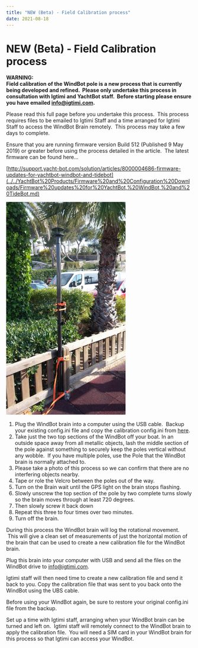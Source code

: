 ```yaml
---
title: "NEW (Beta) - Field Calibration process"
date: 2021-08-18
---
```

# NEW (Beta) - Field Calibration process

  

**WARNING:**    
**Field calibration of the WindBot pole is a new process that is currently being developed and refined.  Please only undertake this process in consultation with Igtimi and YachtBot staff.  Before starting please ensure you have emailed info@igtimi.com.**

  

Please read this full page before you undertake this process.  This process requires files to be emailed to Igtimi Staff and a time arranged for Igtimi Staff to access the WindBot Brain remotely.  This process may take a few days to complete.

  

Ensure that you are running firmware version Build 512 (Published 9 May 2019) or greater before using the process detailed in the article.  The latest firmware can be found here...

[http://support.yacht-bot.com/solution/articles/8000004686-firmware-updates-for-yachtbot-windbot-and-tidebot](../../YachtBot%20Products/Firmware%20and%20Configuration%20Downloads/Firmware%20updates%20for%20YachtBot,%20WindBot,%20and%20TideBot.md)

  

  

<img src="../../../assets/images/m8ABaMU-fpsSGNlde67laR4YG7KEoRDsUA.png" alt="" width="323px" />

1.  Plug the WindBot brain into a computer using the USB cable.  Backup your existing config.ini file and copy the calibration config.ini from [here](https://yachtbot.freshdesk.com/helpdesk/attachments/8049102090).
2.  Take just the two top sections of the WindBot off your boat. In an outside space away from all metallic objects, lash the middle section of the pole against something to securely keep the poles vertical without any wobble.  If you have multiple poles, use the Pole that the WindBot brain is normally attached to.
3.  Please take a photo of this process so we can confirm that there are no interfering objects nearby.
4.  Tape or role the Velcro between the poles out of the way.
5.  Turn on the Brain wait until the GPS light on the brain stops flashing.
6.  Slowly unscrew the top section of the pole by two complete turns slowly so the brain moves through at least 720 degrees.
7.  Then slowly screw it back down
8.  Repeat this three to four times over two minutes.
9.  Turn off the brain.

  

During this process the WindBot brain will log the rotational movement.  This will give a clean set of measurements of just the horizontal motion of the brain that can be used to create a new calibration file for the WindBot brain.

  

Plug this brain into your computer with USB and send all the files on the WindBot drive to info@igtimi.com.

  

Igtimi staff will then need time to create a new calibration file and send it back to you. Copy the calibration file that was sent to you back onto the WindBot using the UBS cable.

  

Before using your WindBot again, be sure to restore your original config.ini file from the backup.

  

Set up a time with Igtimi staff, arranging when your WindBot brain can be turned and left on.  Igtimi staff will remotely connect to the WindBot brain to apply the calibration file.  You will need a SIM card in your WindBot brain for this process so that Igtimi can access your WindBot.